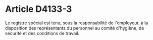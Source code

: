 # Article D4133-3

Le registre spécial est tenu, sous la responsabilité de l'employeur, à la disposition des représentants du personnel au comité d'hygiène, de sécurité et des conditions de travail.